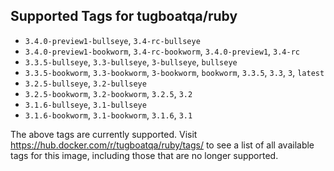 ## Supported Tags for tugboatqa/ruby

* `3.4.0-preview1-bullseye`, `3.4-rc-bullseye`
* `3.4.0-preview1-bookworm`, `3.4-rc-bookworm`, `3.4.0-preview1`, `3.4-rc`
* `3.3.5-bullseye`, `3.3-bullseye`, `3-bullseye`, `bullseye`
* `3.3.5-bookworm`, `3.3-bookworm`, `3-bookworm`, `bookworm`, `3.3.5`, `3.3`, `3`, `latest`
* `3.2.5-bullseye`, `3.2-bullseye`
* `3.2.5-bookworm`, `3.2-bookworm`, `3.2.5`, `3.2`
* `3.1.6-bullseye`, `3.1-bullseye`
* `3.1.6-bookworm`, `3.1-bookworm`, `3.1.6`, `3.1`

The above tags are currently supported. Visit https://hub.docker.com/r/tugboatqa/ruby/tags/ to see a list of all available tags for this image, including those that are no longer supported.
